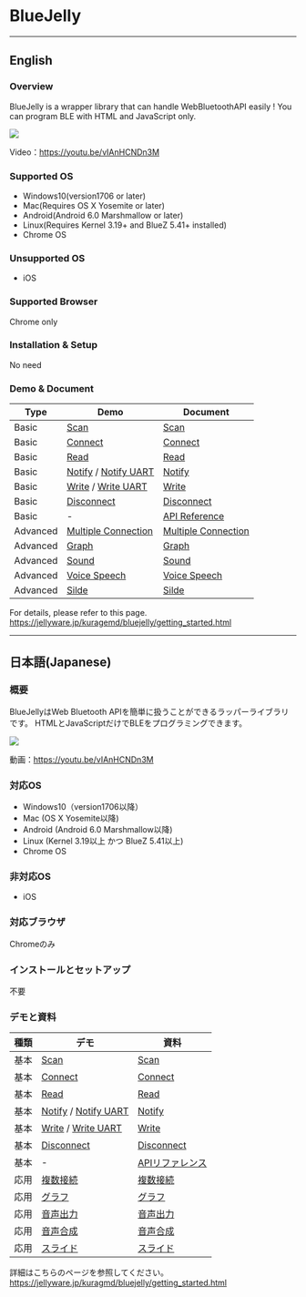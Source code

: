 # BlueJelly

---
## English

### Overview
BlueJelly is a wrapper library that can handle WebBluetoothAPI easily !
You can program BLE with HTML and JavaScript only.

![](https://jellyware.jp/kurage/img/cover/bluejelly/getting_started.png)

Video：https://youtu.be/vIAnHCNDn3M

### Supported OS
- Windows10(version1706 or later)
- Mac(Requires OS X Yosemite or later)
- Android(Android 6.0 Marshmallow or later)
- Linux(Requires Kernel 3.19+ and BlueZ 5.41+ installed)
- Chrome OS

### Unsupported OS
- iOS

### Supported Browser
Chrome only

### Installation & Setup
No need

### Demo & Document



| Type | Demo | Document |
| -------- | -------- | -------- |
| Basic | [Scan](https://jellyware.jp/kuragemd_assets/code/bluejelly/scan.html) | [Scan](http://jellyware.jp/kuragemd/bluejelly/scan.html)|
| Basic | [Connect](https://jellyware.jp/kuragemd_assets/code/bluejelly/connect.html)| [Connect](http://jellyware.jp/kuragemd/bluejelly/connect.html) |
| Basic | [Read](https://jellyware.jp/kuragemd_assets/code/bluejelly/read.html)| [Read](http://jellyware.jp/kuragemd/bluejelly/read.html)|
| Basic | [Notify](https://jellyware.jp/kuragemd_assets/code/bluejelly/notify.html) / [Notify UART](https://jellyware.jp/kuragemd_assets/code/bluejelly/notify_uart.html) | [Notify](http://jellyware.jp/kuragemd/bluejelly/notify.html) |
| Basic | [Write](https://jellyware.jp/kuragemd_assets/code/bluejelly/write.html) / [Write UART](https://jellyware.jp/kuragemd_assets/code/bluejelly/write_uart.html) |  [Write](http://jellyware.jp/kuragemd/bluejelly/write.html) |
| Basic |  [Disconnect](https://jellyware.jp/kuragemd_assets/code/bluejelly/disconnect.html) | [Disconnect](http://jellyware.jp/kuragemd/bluejelly/disconnect.html)  |
| Basic | - | [API Reference](http://jellyware.jp/kuragemd/bluejelly/api_reference.html) |
| Advanced | [Multiple Connection](https://jellyware.jp/kuragemd_assets/code/bluejelly/notify_2connection.html) |  [Multiple Connection](http://jellyware.jp/kuragemd/bluejelly/multiple_connections.html) |
| Advanced | [Graph](https://jellyware.jp/kuragemd_assets/code/bluejelly/advance_graph.html) | [Graph](http://jellyware.jp/kuragemd/bluejelly/advance_graph.html)  |
| Advanced | [Sound](https://jellyware.jp/kuragemd_assets/code/bluejelly/advance_sound.html) | [Sound](http://jellyware.jp/kuragemd/bluejelly/advance_sound.html)  |
| Advanced | [Voice Speech](https://jellyware.jp/kuragemd_assets/code/bluejelly/advance_speech.html) | [Voice Speech](http://jellyware.jp/kuragemd/bluejelly/advance_speech.html)  |
| Advanced | [Silde](https://jellyware.jp/kuragemd_assets/code/bluejelly/advance_slick.html) | [Silde](http://jellyware.jp/kuragemd/bluejelly/advance_slick.html) |

For details, please refer to this page.
https://jellyware.jp/kuragemd/bluejelly/getting_started.html


---
## 日本語(Japanese)

### 概要
BlueJellyはWeb Bluetooth APIを簡単に扱うことができるラッパーライブラリです。
HTMLとJavaScriptだけでBLEをプログラミングできます。

![](https://jellyware.jp/kurage/img/cover/bluejelly/getting_started.png)

動画：https://youtu.be/vIAnHCNDn3M

### 対応OS
- Windows10（version1706以降）
- Mac (OS X Yosemite以降)
- Android (Android 6.0 Marshmallow以降)
- Linux (Kernel 3.19以上 かつ BlueZ 5.41以上)
- Chrome OS

### 非対応OS
- iOS

### 対応ブラウザ
Chromeのみ

### インストールとセットアップ
不要

### デモと資料

| 種類 | デモ | 資料 |
| -------- | -------- | -------- |
| 基本 | [Scan](https://jellyware.jp/kuragemd_assets/code/bluejelly/scan.html) | [Scan](http://jellyware.jp/kuragemd/bluejelly/scan.html)|
| 基本 | [Connect](https://jellyware.jp/kuragemd_assets/code/bluejelly/connect.html)| [Connect](http://jellyware.jp/kuragemd/bluejelly/connect.html) |
| 基本 | [Read](https://jellyware.jp/kuragemd_assets/code/bluejelly/read.html)| [Read](http://jellyware.jp/kuragemd/bluejelly/read.html)|
| 基本 | [Notify](https://jellyware.jp/kuragemd_assets/code/bluejelly/notify.html) / [Notify UART](https://jellyware.jp/kuragemd_assets/code/bluejelly/notify_uart.html) | [Notify](http://jellyware.jp/kuragemd/bluejelly/notify.html) |
| 基本 | [Write](https://jellyware.jp/kuragemd_assets/code/bluejelly/write.html) / [Write UART](https://jellyware.jp/kuragemd_assets/code/bluejelly/write_uart.html) |  [Write](http://jellyware.jp/kuragemd/bluejelly/write.html) |
| 基本 |  [Disconnect](https://jellyware.jp/kuragemd_assets/code/bluejelly/disconnect.html) | [Disconnect](http://jellyware.jp/kuragemd/bluejelly/disconnect.html)  |
| 基本 | - | [APIリファレンス](http://jellyware.jp/kuragemd/bluejelly/api_reference.html) |
| 応用 | [複数接続](https://jellyware.jp/kuragemd_assets/code/bluejelly/notify_2connection.html) |  [複数接続](http://jellyware.jp/kuragemd/bluejelly/multiple_connections.html) |
| 応用 | [グラフ](https://jellyware.jp/kuragemd_assets/code/bluejelly/advance_graph.html) | [グラフ](http://jellyware.jp/kuragemd/bluejelly/advance_graph.html)  |
| 応用 | [音声出力](https://jellyware.jp/kuragemd_assets/code/bluejelly/advance_sound.html) | [音声出力](http://jellyware.jp/kuragemd/bluejelly/advance_sound.html)  |
| 応用 | [音声合成](https://jellyware.jp/kuragemd_assets/code/bluejelly/advance_speech.html) | [音声合成](http://jellyware.jp/kuragemd/bluejelly/advance_speech.html)  |
| 応用 | [スライド](https://jellyware.jp/kuragemd_assets/code/bluejelly/advance_slick.html) | [スライド](http://jellyware.jp/kuragemd/bluejelly/advance_slick.html) |

詳細はこちらのページを参照してください。
https://jellyware.jp/kuragmd/bluejelly/getting_started.html

